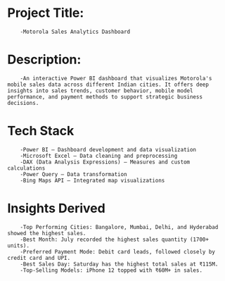 # Project Title:
        -Motorola Sales Analytics Dashboard

# Description:
        -An interactive Power BI dashboard that visualizes Motorola's mobile sales data across different Indian cities. It offers deep insights into sales trends, customer behavior, mobile model performance, and payment methods to support strategic business decisions.

# Tech Stack
        -Power BI – Dashboard development and data visualization 
        -Microsoft Excel – Data cleaning and preprocessing
        -DAX (Data Analysis Expressions) – Measures and custom calculations
        -Power Query – Data transformation
        -Bing Maps API – Integrated map visualizations

# Insights Derived
        -Top Performing Cities: Bangalore, Mumbai, Delhi, and Hyderabad showed the highest sales.
        -Best Month: July recorded the highest sales quantity (1700+ units).
        -Preferred Payment Mode: Debit card leads, followed closely by credit card and UPI.
        -Best Sales Day: Saturday has the highest total sales at ₹115M.
        -Top-Selling Models: iPhone 12 topped with ₹60M+ in sales.

